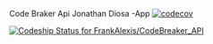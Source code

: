 Code Braker Api  Jonathan Diosa -App
[![codecov](https://codecov.io/gh/jadiosa/codebreaker-api/branch/master/graph/badge.svg)](https://codecov.io/gh/jadiosa/codebreaker-api)

[ ![Codeship Status for FrankAlexis/CodeBreaker_API](https://app.codeship.com/projects/9be66250-989b-0135-6d4d-1a6db8185dad/status?branch=master)](https://app.codeship.com/projects/252036)  
